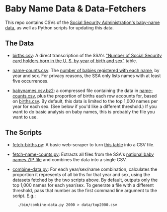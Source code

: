 # Baby Name Data & Data-Fetchers

This repo contains CSVs of the [Social Security Administration's baby-name data](http://www.ssa.gov/oact/babynames/limits.html), as well as Python scripts for updating this data.

## The Data

- [births.csv](data/births.csv): A direct transcription of the SSA's ["Number of Social Security card holders born in the U. S. by year of birth and sex"](http://www.ssa.gov/oact/babynames/numberUSbirths.html) table.

- [name-counts.csv](data/name-counts.csv): The [number of babies registered with each name](http://www.ssa.gov/oact/babynames/limits.html), by year and sex. For privacy reasons, the SSA only lists names with at least five occurrences. 

- [babynames.csv.bz2](data/babynames.csv.bz2): a compressed file containing the data in [name-counts.csv](data/name-counts.csv), plus the proportion of births each row accounts for, based on [births.csv](data/births.csv). By default, this data is limited to the top 1,000 names per year for each sex. (See below if you'd like a different threshold.) If you want to do basic analysis on baby names, this is probably the file you want to use.

## The Scripts

- [fetch-births.py](bin/fetch-births.py): A basic web-scraper to turn [this table](http://www.ssa.gov/oact/babynames/numberUSbirths.html) into a CSV file.

- [fetch-name-counts.py](bin/fetch-name-counts.py): Extracts all files from the SSA's [national baby names ZIP file](http://www.ssa.gov/oact/babynames/limits.html) and combines the data into a single CSV.

- [combine-data.py](bin/combine-data.py): For each year/sex/name combination, calculates the proportion it represents of all births for that year and sex, using the datasets fetched by the two scripts above. By default, outputs only the top 1,000 names for each year/sex. To generate a file with a different threshold, pass that number as the first command line argument to the script. E.g.:

        ./bin/combine-data.py 2000 > data/top2000.csv

